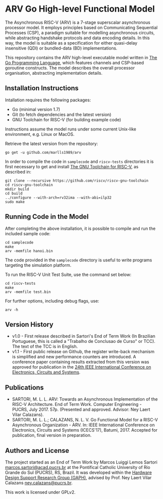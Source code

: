 # ARV Go High-level Functional Model #

The Asynchronous RISC-V (ARV) is a 7-stage superscalar asynchronous processor model.
It employs principles based on Communicating Sequential Processes (CSP), a paradigm suitable for modelling asynchronous circuits, while abstracting handshake protocols and data encoding details. In this way, the model is suitable as a specification for either quasi-delay insensitive (QDI) or bundled-data (BD) implementations.

This repository contains the ARV high-level executable model written in [The Go Programming Language](https://golang.org/), which features channels and CSP-based goroutine constructs.
The model describes the overall processor organisation, abstracting implementation details.

## Installation Instructions

Intallation requires the following packages:
+ Go (minimal version 1.7)
+ Git (to fetch dependencies and the latest version)
+ GNU Toolchain for RISC-V (for building example code)

Instructions assume the model runs under some current Unix-like environment, e.g. Linux or MacOS.

Retrieve the latest version from the repository:

	go get -u github.com/marlls1989/arv
	
In order to compile the code in `samplecode` and `riscv-tests` directories it is first necessary to get and install [The GNU Toolchain for RISC-V](https://github.com/riscv/riscv-gnu-toolchain), as described in:

	git clone --recursive https://github.com/riscv/riscv-gnu-toolchain
	cd riscv-gnu-toolchain
	mkdir build
	cd build
	../configure --with-arch=rv32ima --with-abi=ilp32
	sudo make
	
## Running Code in the Model

After completing the above installation, it is possible to compile and run the included sample code:

	cd samplecode
	make
	arv -memfile hanoi.bin

The code provided in the `samplecode` directory is useful to write programs targeting the simulation platform.

To run the RISC-V Unit Test Suite, use the command set below:

	cd riscv-tests
	make
	arv -memfile test.bin
	
For further options, including debug flags, use:

	arv -h

## Version History

* v1.0 - First release described in Sartori's End of Term Work (In Brazilian Portuguese, this is called a "Trabalho de Conclusao de Curso" or TCC). The text of the TCC is in English.
* v1.1 - First public release on Github, the register write-back mechanism is simplified and new performance counters are introduced. A conference paper containing results extracted from this version was approved for publication in the [24th IEEE International Conference on Electronics, Circuits and Systems](http://icecs2017.org/).

## Publications
* SARTORI, M. L. L. ARV: Towards an Asynchronous Implementation of the RISC-V Architecture. End of Term Work. Computer Engineering - PUCRS, July 2017. 57p. (Presented and approved. Advisor: Ney Laert Vilar Calazans).
* SARTORI, M. L. L.; CALAZANS, N. L. V. Go Functional Model for a RISC-V Asynchronous Organization - ARV. In: IEEE International Conference on Electronics, Circuits and Systems (ICECS'17), Batumi, 2017. Accepted for publication, final version in preparation.

## Authors and License

The project started as an End of Term Work by Marcos Luiggi Lemos Sartori <marcos.sartori@acad.pucrs.br> at the Pontifical Catholic University of Rio Grande do Sul (PUCRS), RS, Brazil. It was developed within the [Hardware Design Support Research Group (GAPH)](http://www.inf.pucrs.br/gaph), advised by Prof. Ney Laert Vilar Calazans <ney.calazans@pucrs.br>.

This work is licensed under GPLv2.
